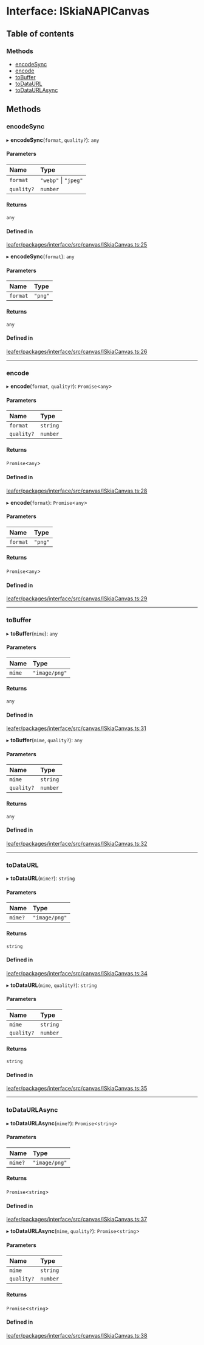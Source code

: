 # Interface: ISkiaNAPICanvas

## Table of contents

### Methods

- [encodeSync](ISkiaNAPICanvas.md#encodesync)
- [encode](ISkiaNAPICanvas.md#encode)
- [toBuffer](ISkiaNAPICanvas.md#tobuffer)
- [toDataURL](ISkiaNAPICanvas.md#todataurl)
- [toDataURLAsync](ISkiaNAPICanvas.md#todataurlasync)

## Methods

### encodeSync

▸ **encodeSync**(`format`, `quality?`): `any`

#### Parameters

| Name | Type |
| :------ | :------ |
| `format` | ``"webp"`` \| ``"jpeg"`` |
| `quality?` | `number` |

#### Returns

`any`

#### Defined in

[leafer/packages/interface/src/canvas/ISkiaCanvas.ts:25](https://github.com/leaferjs/leafer/blob/fd13609/packages/interface/src/canvas/ISkiaCanvas.ts#L25)

▸ **encodeSync**(`format`): `any`

#### Parameters

| Name | Type |
| :------ | :------ |
| `format` | ``"png"`` |

#### Returns

`any`

#### Defined in

[leafer/packages/interface/src/canvas/ISkiaCanvas.ts:26](https://github.com/leaferjs/leafer/blob/fd13609/packages/interface/src/canvas/ISkiaCanvas.ts#L26)

___

### encode

▸ **encode**(`format`, `quality?`): `Promise`<`any`\>

#### Parameters

| Name | Type |
| :------ | :------ |
| `format` | `string` |
| `quality?` | `number` |

#### Returns

`Promise`<`any`\>

#### Defined in

[leafer/packages/interface/src/canvas/ISkiaCanvas.ts:28](https://github.com/leaferjs/leafer/blob/fd13609/packages/interface/src/canvas/ISkiaCanvas.ts#L28)

▸ **encode**(`format`): `Promise`<`any`\>

#### Parameters

| Name | Type |
| :------ | :------ |
| `format` | ``"png"`` |

#### Returns

`Promise`<`any`\>

#### Defined in

[leafer/packages/interface/src/canvas/ISkiaCanvas.ts:29](https://github.com/leaferjs/leafer/blob/fd13609/packages/interface/src/canvas/ISkiaCanvas.ts#L29)

___

### toBuffer

▸ **toBuffer**(`mime`): `any`

#### Parameters

| Name | Type |
| :------ | :------ |
| `mime` | ``"image/png"`` |

#### Returns

`any`

#### Defined in

[leafer/packages/interface/src/canvas/ISkiaCanvas.ts:31](https://github.com/leaferjs/leafer/blob/fd13609/packages/interface/src/canvas/ISkiaCanvas.ts#L31)

▸ **toBuffer**(`mime`, `quality?`): `any`

#### Parameters

| Name | Type |
| :------ | :------ |
| `mime` | `string` |
| `quality?` | `number` |

#### Returns

`any`

#### Defined in

[leafer/packages/interface/src/canvas/ISkiaCanvas.ts:32](https://github.com/leaferjs/leafer/blob/fd13609/packages/interface/src/canvas/ISkiaCanvas.ts#L32)

___

### toDataURL

▸ **toDataURL**(`mime?`): `string`

#### Parameters

| Name | Type |
| :------ | :------ |
| `mime?` | ``"image/png"`` |

#### Returns

`string`

#### Defined in

[leafer/packages/interface/src/canvas/ISkiaCanvas.ts:34](https://github.com/leaferjs/leafer/blob/fd13609/packages/interface/src/canvas/ISkiaCanvas.ts#L34)

▸ **toDataURL**(`mime`, `quality?`): `string`

#### Parameters

| Name | Type |
| :------ | :------ |
| `mime` | `string` |
| `quality?` | `number` |

#### Returns

`string`

#### Defined in

[leafer/packages/interface/src/canvas/ISkiaCanvas.ts:35](https://github.com/leaferjs/leafer/blob/fd13609/packages/interface/src/canvas/ISkiaCanvas.ts#L35)

___

### toDataURLAsync

▸ **toDataURLAsync**(`mime?`): `Promise`<`string`\>

#### Parameters

| Name | Type |
| :------ | :------ |
| `mime?` | ``"image/png"`` |

#### Returns

`Promise`<`string`\>

#### Defined in

[leafer/packages/interface/src/canvas/ISkiaCanvas.ts:37](https://github.com/leaferjs/leafer/blob/fd13609/packages/interface/src/canvas/ISkiaCanvas.ts#L37)

▸ **toDataURLAsync**(`mime`, `quality?`): `Promise`<`string`\>

#### Parameters

| Name | Type |
| :------ | :------ |
| `mime` | `string` |
| `quality?` | `number` |

#### Returns

`Promise`<`string`\>

#### Defined in

[leafer/packages/interface/src/canvas/ISkiaCanvas.ts:38](https://github.com/leaferjs/leafer/blob/fd13609/packages/interface/src/canvas/ISkiaCanvas.ts#L38)
